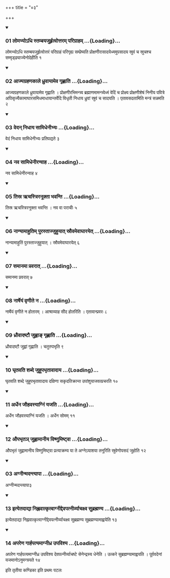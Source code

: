 +++
title = "०३"

+++

<div class="js_include" includetitle="true" newlevelforh1="3" unfilled="" url="/vedAH_yajuH/taittirIyam/sUtram/ApastambaH/shrautam/vishvAsa-prastutiH/11/03/01_lomabhyo-dhi_stambayajurhRtvottaram_parigrAham.md">
<details open><summary><h3>01 लोमभ्योऽधि स्तम्बयजुर्हृत्वोत्तरम् परिग्राहम् ...{Loading}...</h3></summary>

लोमभ्योऽधि स्तम्बयजुर्हृत्वोत्तरं परिग्राहं परिगृह्य सम्प्रेष्यति प्रोक्षणीरासादयेध्ममुपसादय स्रुवं च स्रुचश्च सम्मृड्ढ्याज्येनोदेहीति १
</details>
</div>


<div class="js_include" includetitle="true" newlevelforh1="3" unfilled="" url="/vedAH_yajuH/taittirIyam/sUtram/ApastambaH/shrautam/vishvAsa-prastutiH/11/03/02_AjyagrahaNakAle_dhruvAyAmeva_gRhNAti.md">
<details open><summary><h3>02 आज्यग्रहणकाले ध्रुवायामेव गृह्णाति ...{Loading}...</h3></summary>

आज्यग्रहणकाले ध्रुवायामेव गृह्णाति । प्रोक्षणीरभिमन्त्र्य ब्रह्माणमामन्त्र्येध्मं वेदिं च प्रोक्ष्य प्रोक्षणीशेषं निनीय पवित्रे अपिसृज्यैकामाघारसमिधमाधायान्तर्वेदि विधृती निधाय ध्रुवां स्रुवं च सादयति । एतावसदतामिति मन्त्रं सन्नमति २
</details>
</div>


<div class="js_include" includetitle="true" newlevelforh1="3" unfilled="" url="/vedAH_yajuH/taittirIyam/sUtram/ApastambaH/shrautam/vishvAsa-prastutiH/11/03/03_vedan_nidhAya_sAmidhenIbhyaH.md">
<details open><summary><h3>03 वेदन् निधाय सामिधेनीभ्यः ...{Loading}...</h3></summary>

वेदं निधाय सामिधेनीभ्यः प्रतिपद्यते ३
</details>
</div>


<div class="js_include" includetitle="true" newlevelforh1="3" unfilled="" url="/vedAH_yajuH/taittirIyam/sUtram/ApastambaH/shrautam/vishvAsa-prastutiH/11/03/04_nava_sAmidhenIranvAha.md">
<details open><summary><h3>04 नव सामिधेनीरन्वाह ...{Loading}...</h3></summary>

नव सामिधेनीरन्वाह ४
</details>
</div>


<div class="js_include" includetitle="true" newlevelforh1="3" unfilled="" url="/vedAH_yajuH/taittirIyam/sUtram/ApastambaH/shrautam/vishvAsa-prastutiH/11/03/05_tisra_RchastriranUktA_bhavanti.md">
<details open><summary><h3>05 तिस्र ऋचस्त्रिरनूक्ता भवन्ति ...{Loading}...</h3></summary>

तिस्र ऋचस्त्रिरनूक्ता भवन्ति । नव वा पराचीः ५
</details>
</div>


<div class="js_include" includetitle="true" newlevelforh1="3" unfilled="" url="/vedAH_yajuH/taittirIyam/sUtram/ApastambaH/shrautam/vishvAsa-prastutiH/11/03/06_nAnyAmAhutim_purastAjjuhuyAt_srauvamevAghArayet.md">
<details open><summary><h3>06 नान्यामाहुतिम् पुरस्ताज्जुहुयात् स्रौवमेवाघारयेत् ...{Loading}...</h3></summary>

नान्यामाहुतिं पुरस्ताज्जुहुयात् । स्रौवमेवाघारयेत् ६
</details>
</div>


<div class="js_include" includetitle="true" newlevelforh1="3" unfilled="" url="/vedAH_yajuH/taittirIyam/sUtram/ApastambaH/shrautam/vishvAsa-prastutiH/11/03/07_samAnamA_pravarAt.md">
<details open><summary><h3>07 समानमा प्रवरात् ...{Loading}...</h3></summary>

समानमा प्रवरात् ७
</details>
</div>


<div class="js_include" includetitle="true" newlevelforh1="3" unfilled="" url="/vedAH_yajuH/taittirIyam/sUtram/ApastambaH/shrautam/vishvAsa-prastutiH/11/03/08_nArSheyaM_vRNIte_na.md">
<details open><summary><h3>08 नार्षेयं वृणीते न ...{Loading}...</h3></summary>

नार्षेयं वृणीते न होतारम् । आश्राव्याह सीद होतरिति । एतावान्प्रवरः ८
</details>
</div>


<div class="js_include" includetitle="true" newlevelforh1="3" unfilled="" url="/vedAH_yajuH/taittirIyam/sUtram/ApastambaH/shrautam/vishvAsa-prastutiH/11/03/09_dhrauvAdaShTau_juhvA~N_gRhNAti.md">
<details open><summary><h3>09 ध्रौवादष्टौ जुह्वाङ् गृह्णाति ...{Loading}...</h3></summary>

ध्रौवादष्टौ जुह्वां गृह्णाति । चतुरुपभृति ९
</details>
</div>


<div class="js_include" includetitle="true" newlevelforh1="3" unfilled="" url="/vedAH_yajuH/taittirIyam/sUtram/ApastambaH/shrautam/vishvAsa-prastutiH/11/03/10_ghRtavati_shabde_juhUpabhRtAvAdAya.md">
<details open><summary><h3>10 घृतवति शब्दे जुहूपभृतावादाय ...{Loading}...</h3></summary>

घृतवति शब्दे जुहूपभृतावादाय दक्षिणा सकृदतिक्रान्त उपांशुयाजवत्प्रचरति १०
</details>
</div>


<div class="js_include" includetitle="true" newlevelforh1="3" unfilled="" url="/vedAH_yajuH/taittirIyam/sUtram/ApastambaH/shrautam/vishvAsa-prastutiH/11/03/11_ardhena_jauhavasyAgniM_yajati.md">
<details open><summary><h3>11 अर्धेन जौहवस्याग्निं यजति ...{Loading}...</h3></summary>

अर्धेन जौहवस्याग्निं यजति । अर्धेन सोमम् ११
</details>
</div>


<div class="js_include" includetitle="true" newlevelforh1="3" unfilled="" url="/vedAH_yajuH/taittirIyam/sUtram/ApastambaH/shrautam/vishvAsa-prastutiH/11/03/12_aupabhRta~n_juhvAmAnIya_viShNumiShTvA.md">
<details open><summary><h3>12 औपभृतञ् जुह्वामानीय विष्णुमिष्ट्वा ...{Loading}...</h3></summary>

औपभृतं जुह्वामानीय विष्णुमिष्ट्वा प्रत्याक्रम्य या ते अग्नेऽयाशया तनूरिति स्रुवेणोपसदं जुहोति १२
</details>
</div>


<div class="js_include" includetitle="true" newlevelforh1="3" unfilled="" url="/vedAH_yajuH/taittirIyam/sUtram/ApastambaH/shrautam/vishvAsa-prastutiH/11/03/03_agnInmadantyApA.md">
<details open><summary><h3>03 अग्नीन्मदन्त्यापा ...{Loading}...</h3></summary>

अग्नीन्मदन्त्यापा३
</details>
</div>


<div class="js_include" includetitle="true" newlevelforh1="3" unfilled="" url="/vedAH_yajuH/taittirIyam/sUtram/ApastambaH/shrautam/vishvAsa-prastutiH/11/03/13_ityetadAdyA_nihnavAtkRtvAgnIddevapatnIrvyAchaxva_subrahmaNya.md">
<details open><summary><h3>13 इत्येतदाद्या निह्नवात्कृत्वाग्नीद्देवपत्नीर्व्याचक्ष्व सुब्रह्मण्य ...{Loading}...</h3></summary>

इत्येतदाद्या निह्नवात्कृत्वाग्नीद्देवपत्नीर्व्याचक्ष्व सुब्रह्मण्य सुब्रह्मण्यामाह्वयेति १३
</details>
</div>


<div class="js_include" includetitle="true" newlevelforh1="3" unfilled="" url="/vedAH_yajuH/taittirIyam/sUtram/ApastambaH/shrautam/vishvAsa-prastutiH/11/03/14_apareNa_gArhapatyamAgnIdhra_upavishya.md">
<details open><summary><h3>14 अपरेण गार्हपत्यमाग्नीध्र उपविश्य ...{Loading}...</h3></summary>

अपरेण गार्हपत्यमाग्नीध्र उपविश्य देवपत्नीर्व्याचष्टे सेनेन्द्रस्य धेनेति । उत्करे सुब्रह्मण्यामाह्वयति । पूर्ववदेनां यजमानोऽनुमन्त्रयते १४
</details>
</div>



  
इति तृतीया कण्डिका 
इति प्रथमः पटलः
